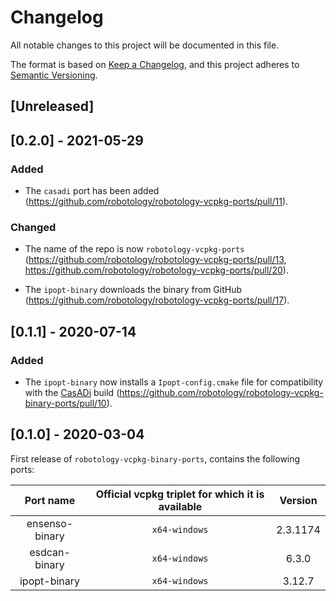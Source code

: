 # Changelog
All notable changes to this project will be documented in this file.

The format is based on [Keep a Changelog](https://keepachangelog.com/en/1.0.0/),
and this project adheres to [Semantic Versioning](https://semver.org/spec/v2.0.0.html).

## [Unreleased]

## [0.2.0] - 2021-05-29

### Added 
- The `casadi` port has been added (https://github.com/robotology/robotology-vcpkg-ports/pull/11).

### Changed 
- The name of the repo is now `robotology-vcpkg-ports` (https://github.com/robotology/robotology-vcpkg-ports/pull/13, https://github.com/robotology/robotology-vcpkg-ports/pull/20).
* The `ipopt-binary`  downloads the binary from GitHub (https://github.com/robotology/robotology-vcpkg-ports/pull/17).

## [0.1.1] - 2020-07-14

### Added 
- The `ipopt-binary` now installs a `Ipopt-config.cmake` file for compatibility with the [CasADi](https://web.casadi.org/) build (https://github.com/robotology/robotology-vcpkg-binary-ports/pull/10).

## [0.1.0] - 2020-03-04

First release of `robotology-vcpkg-binary-ports`, contains the following ports: 

| Port name | Official vcpkg triplet for which it is available |  Version |
|:---------:|:------------------------------------------------:|:--------:|
| ensenso-binary | `x64-windows`                | 2.3.1174 | 
| esdcan-binary | `x64-windows`                |  6.3.0 |
| ipopt-binary | `x64-windows`                | 3.12.7 |
